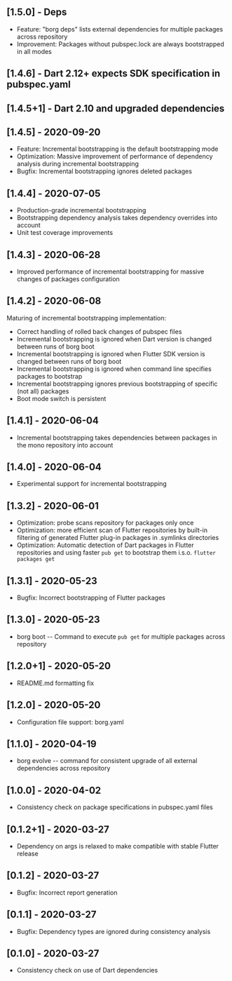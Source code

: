 ## [1.5.0] - Deps
* Feature: "borg deps" lists external dependencies for multiple packages across repository
* Improvement: Packages without pubspec.lock are always bootstrapped in all modes

## [1.4.6] - Dart 2.12+ expects SDK specification in pubspec.yaml

## [1.4.5+1] - Dart 2.10 and upgraded dependencies

## [1.4.5] - 2020-09-20
* Feature: Incremental bootstrapping is the default bootstrapping mode
* Optimization: Massive improvement of performance of dependency analysis during incremental bootstrapping
* Bugfix: Incremental bootstrapping ignores deleted packages

## [1.4.4] - 2020-07-05
* Production-grade incremental bootstrapping
* Bootstrapping dependency analysis takes dependency overrides into account
* Unit test coverage improvements

## [1.4.3] - 2020-06-28
* Improved performance of incremental bootstrapping for massive changes of packages configuration

## [1.4.2] - 2020-06-08
Maturing of incremental bootstrapping implementation:
* Correct handling of rolled back changes of pubspec files
* Incremental bootstrapping is ignored when Dart version is changed between runs of borg boot
* Incremental bootstrapping is ignored when Flutter SDK version is changed between runs of borg boot
* Incremental bootstrapping is ignored when command line specifies packages to bootstrap
* Incremental bootstrapping ignores previous bootstrapping of specific (not all) packages
* Boot mode switch is persistent

## [1.4.1] - 2020-06-04
* Incremental bootstrapping takes dependencies between packages in the mono repository into account

## [1.4.0] - 2020-06-04
* Experimental support for incremental bootstrapping

## [1.3.2] - 2020-06-01
* Optimization: probe scans repository for packages only once
* Optimization: more efficient scan of Flutter repositories by built-in filtering of
  generated Flutter plug-in packages in .symlinks directories
* Optimization: Automatic detection of Dart packages in Flutter repositories and
  using faster `pub get` to bootstrap them i.s.o. `flutter packages get`

## [1.3.1] - 2020-05-23
* Bugfix: Incorrect bootstrapping of Flutter packages

## [1.3.0] - 2020-05-23
* borg boot -- Command to execute `pub get` for multiple packages across repository

## [1.2.0+1] - 2020-05-20
* README.md formatting fix

## [1.2.0] - 2020-05-20
* Configuration file support: borg.yaml

## [1.1.0] - 2020-04-19
* borg evolve -- command for consistent upgrade of all external dependencies across repository

## [1.0.0] - 2020-04-02
* Consistency check on package specifications in pubspec.yaml files

## [0.1.2+1] - 2020-03-27
* Dependency on args is relaxed to make compatible with stable Flutter release

## [0.1.2] - 2020-03-27
* Bugfix: Incorrect report generation

## [0.1.1] - 2020-03-27
* Bugfix: Dependency types are ignored during consistency analysis

## [0.1.0] - 2020-03-27
* Consistency check on use of Dart dependencies
